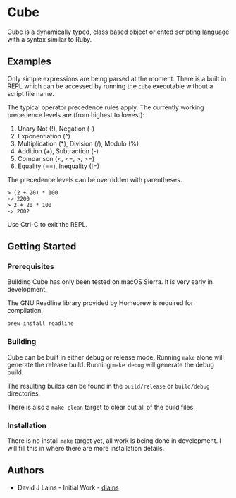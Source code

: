 # Cube

Cube is a dynamically typed, class based object oriented scripting language with a syntax similar to Ruby.

## Examples

Only simple expressions are being parsed at the moment. There is a built in REPL
which can be accessed by running the `cube` executable without a script file name.

The typical operator precedence rules apply. The currently working precedence levels are
(from highest to lowest):

1. Unary Not (!), Negation (-)
2. Exponentiation (^)
3. Multiplication (\*), Division (/), Modulo (%)
4. Addition (+), Subtraction (-)
5. Comparison (<, <=, >, >=)
6. Equality (==), Inequality (!=)

The precedence levels can be overridden with parentheses.

```
> (2 + 20) * 100
-> 2200
> 2 + 20 * 100
-> 2002
```

Use Ctrl-C to exit the REPL.

## Getting Started

### Prerequisites

Building Cube has only been tested on macOS Sierra. It is very early in development.

The GNU Readline library provided by Homebrew is required for compilation.

```bash
brew install readline
```

### Building

Cube can be built in either debug or release mode. Running `make` alone will generate
the release build. Running `make debug` will generate the debug build.

The resulting builds can be found in the `build/release` or `build/debug` directories.

There is also a `make clean` target to clear out all of the build files.

### Installation

There is no install `make` target yet, all work is being done in development. I will fill
this in where there are more installation details.

## Authors

* David J Lains - Initial Work - [dlains](https://github.com/dlains)


